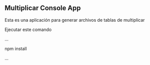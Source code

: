 

## Multiplicar Console App

Esta es una aplicación para generar archivos de tablas de multiplicar

Ejecutar este comando 

...

npm install

...